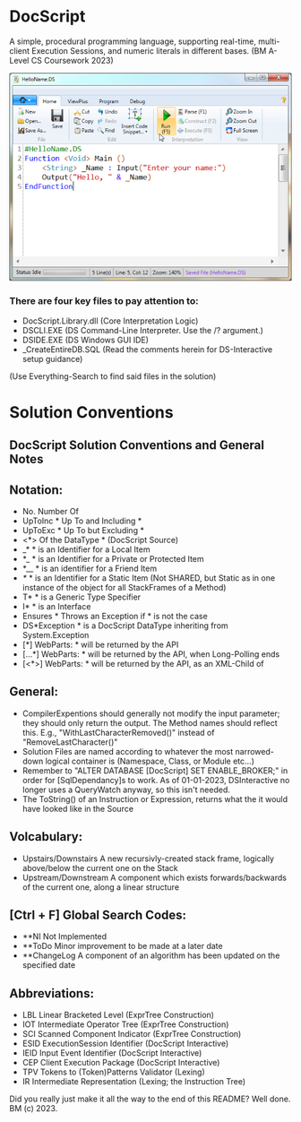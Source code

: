 # DocScript
A simple, procedural programming language, supporting real-time, multi-client Execution Sessions, and numeric literals in different bases.
(BM A-Level CS Coursework 2023)

![DocScript Windows IDE Demonstration](https://github.com/BenMullan/DocScript/blob/master/DSIDE_Demo.png?raw=true)

### There are four key files to pay attention to:
- DocScript.Library.dll		(Core Interpretation Logic)
- DSCLI.EXE					(DS Command-Line Interpreter. Use the /? argument.)
- DSIDE.EXE					(DS Windows GUI IDE)
- _CreateEntireDB.SQL		(Read the comments herein for DS-Interactive setup guidance)

(Use Everything-Search to find said files in the solution)

# Solution Conventions
DocScript Solution Conventions and General Notes
------------------------------------------------


Notation:
---------
- No.			Number Of
- UpToInc *		Up To and Including *
- UpToExc *		Up To but Excluding *
- <*>			Of the DataType * (DocScript Source)
- _*			* is an Identifier for a Local Item
- *_			* is an Identifier for a Private or Protected Item
- *__			* is an identifier for a Friend Item
- _*_			* is an Identifier for a Static Item (Not SHARED, but Static as in one instance of the object for all StackFrames of a Method)
- T*			* is a Generic Type Specifier
- I*			* is an Interface
- Ensures *		Throws an Exception if * is not the case
- DS*Exception	* is a DocScript DataType inheriting from System.Exception
- [*]			WebParts: * will be returned by the API
- [...*]		WebParts: * will be returned by the API, when Long-Polling ends
- [<*>]			WebParts: * will be returned by the API, as an XML-Child of <ResponseContent>


General:
--------
- CompilerExpentions should generally not modify the input parameter; they should only return the output. The Method names should reflect this. E.g., "WithLastCharacterRemoved()" instead of "RemoveLastCharacter()"
- Solution Files are named according to whatever the most narrowed-down logical container is (Namespace, Class, or Module etc...)
- Remember to "ALTER DATABASE [DocScript] SET ENABLE_BROKER;" in order for [SqlDependancy]s to work. As of 01-01-2023, DSInteractive no longer uses a QueryWatch anyway, so this isn't needed.
- The ToString() of an Instruction or Expression, returns what the it would have looked like in the Source


Volcabulary:
------------
- Upstairs/Downstairs		A new recursivly-created stack frame, logically above/below the current one on the Stack
- Upstream/Downstream		A component which exists forwards/backwards of the current one, along a linear structure


[Ctrl + F] Global Search Codes:
-------------------------------
- **NI				Not Implemented
- **ToDo			Minor improvement to be made at a later date
- **ChangeLog		A component of an algorithm has been updated on the specified date


Abbreviations:
--------------
- LBL		Linear Bracketed Level (ExprTree Construction)
- IOT		Intermediate Operator Tree (ExprTree Construction)
- SCI		Scanned Component Indicator (ExprTree Construction)
- ESID		ExecutionSession Identifier (DocScript Interactive)
- IEID		Input Event Identifier (DocScript Interactive)
- CEP		Client Execution Package (DocScript Interactive)
- TPV		Tokens to (Token)Patterns Validator (Lexing)
- IR		Intermediate Representation (Lexing; the Instruction Tree)

Did you really just make it all the way to the end of this README?
Well done.
BM (c) 2023.